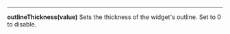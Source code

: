 <a name="outlineThickness"><h3 style="padding-top: 40px; margin-top: 40px;"></h3></a>
_____________________________
**outlineThickness(value)** Sets the thickness of the widget's outline. Set to 0 to disable.  


<!--UPDATE WIDGET_IN_CSOUND
    SIdent sprintf "outlineThickness(%f) ", rnd(100)/50
    SIdentifier strcat SIdentifier, SIdent
-->